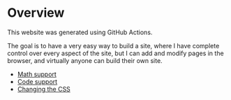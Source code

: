 # Overview

This website was generated using GitHub Actions.

The goal is to have a very easy way to build a site, where I have complete control over every aspect of the site, but I can add and modify pages in the browser, and virtually anyone can build their own site.

- [Math support](math-support.html)
- [Code support](code-support.html)
- [Changing the CSS](changing-css.html)